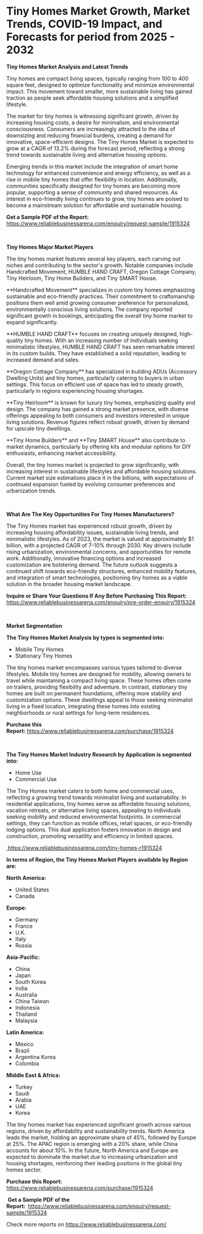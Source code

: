 <p><h1>Tiny Homes Market Growth, Market Trends, COVID-19 Impact, and Forecasts for period from 2025 - 2032</h1></p><p><strong>Tiny Homes Market Analysis and Latest Trends</strong></p>
<p><p>Tiny homes are compact living spaces, typically ranging from 100 to 400 square feet, designed to optimize functionality and minimize environmental impact. This movement toward smaller, more sustainable living has gained traction as people seek affordable housing solutions and a simplified lifestyle.</p><p>The market for tiny homes is witnessing significant growth, driven by increasing housing costs, a desire for minimalism, and environmental consciousness. Consumers are increasingly attracted to the idea of downsizing and reducing financial burdens, creating a demand for innovative, space-efficient designs. The Tiny Homes Market is expected to grow at a CAGR of 13.2% during the forecast period, reflecting a strong trend towards sustainable living and alternative housing options.</p><p>Emerging trends in this market include the integration of smart home technology for enhanced convenience and energy efficiency, as well as a rise in mobile tiny homes that offer flexibility in location. Additionally, communities specifically designed for tiny homes are becoming more popular, supporting a sense of community and shared resources. As interest in eco-friendly living continues to grow, tiny homes are poised to become a mainstream solution for affordable and sustainable housing.</p></p>
<p><strong>Get a Sample PDF of the Report:&nbsp;</strong> <a href="https://www.reliablebusinessarena.com/enquiry/request-sample/1915324?utm_campaign=2258&utm_medium=2&utm_source=Github&utm_content=ia&utm_term=20022025&utm_id=tiny-homes">https://www.reliablebusinessarena.com/enquiry/request-sample/1915324</a></p>
<p>&nbsp;</p>
<p><strong>Tiny Homes Major Market Players</strong></p>
<p><p>The tiny homes market features several key players, each carving out niches and contributing to the sector's growth. Notable companies include Handcrafted Movement, HUMBLE HAND CRAFT, Oregon Cottage Company, Tiny Heirloom, Tiny Home Builders, and Tiny SMART House.</p><p>**Handcrafted Movement** specializes in custom tiny homes emphasizing sustainable and eco-friendly practices. Their commitment to craftsmanship positions them well amid growing consumer preference for personalized, environmentally conscious living solutions. The company reported significant growth in bookings, anticipating the overall tiny home market to expand significantly.</p><p>**HUMBLE HAND CRAFT** focuses on creating uniquely designed, high-quality tiny homes. With an increasing number of individuals seeking minimalistic lifestyles, HUMBLE HAND CRAFT has seen remarkable interest in its custom builds. They have established a solid reputation, leading to increased demand and sales.</p><p>**Oregon Cottage Company** has specialized in building ADUs (Accessory Dwelling Units) and tiny homes, particularly catering to buyers in urban settings. This focus on efficient use of space has led to steady growth, particularly in regions experiencing housing shortages.</p><p>**Tiny Heirloom** is known for luxury tiny homes, emphasizing quality and design. The company has gained a strong market presence, with diverse offerings appealing to both consumers and investors interested in unique living solutions. Revenue figures reflect robust growth, driven by demand for upscale tiny dwellings.</p><p>**Tiny Home Builders** and **Tiny SMART House** also contribute to market dynamics, particularly by offering kits and modular options for DIY enthusiasts, enhancing market accessibility.</p><p>Overall, the tiny homes market is projected to grow significantly, with increasing interest in sustainable lifestyles and affordable housing solutions. Current market size estimations place it in the billions, with expectations of continued expansion fueled by evolving consumer preferences and urbanization trends.</p></p>
<p>&nbsp;</p>
<p><strong>What Are The Key Opportunities For Tiny Homes Manufacturers?</strong></p>
<p><p>The Tiny Homes market has experienced robust growth, driven by increasing housing affordability issues, sustainable living trends, and minimalistic lifestyles. As of 2023, the market is valued at approximately $1 billion, with a projected CAGR of 7-10% through 2030. Key drivers include rising urbanization, environmental concerns, and opportunities for remote work. Additionally, innovative financing options and increased customization are bolstering demand. The future outlook suggests a continued shift towards eco-friendly structures, enhanced mobility features, and integration of smart technologies, positioning tiny homes as a viable solution in the broader housing market landscape.</p></p>
<p><strong>Inquire or Share Your Questions If Any Before Purchasing This Report:</strong> <a href="https://www.reliablebusinessarena.com/enquiry/pre-order-enquiry/1915324?utm_campaign=2258&utm_medium=2&utm_source=Github&utm_content=ia&utm_term=20022025&utm_id=tiny-homes">https://www.reliablebusinessarena.com/enquiry/pre-order-enquiry/1915324</a></p>
<p>&nbsp;</p>
<p><strong>Market Segmentation</strong></p>
<p><strong>The Tiny Homes Market Analysis by types is segmented into:</strong></p>
<p><ul><li>Mobile Tiny Homes</li><li>Stationary Tiny Homes</li></ul></p>
<p><p>The tiny homes market encompasses various types tailored to diverse lifestyles. Mobile tiny homes are designed for mobility, allowing owners to travel while maintaining a compact living space. These homes often come on trailers, providing flexibility and adventure. In contrast, stationary tiny homes are built on permanent foundations, offering more stability and customization options. These dwellings appeal to those seeking minimalist living in a fixed location, integrating these homes into existing neighborhoods or rural settings for long-term residences.</p></p>
<p><strong>Purchase this Report:&nbsp;</strong><a href="https://www.reliablebusinessarena.com/purchase/1915324?utm_campaign=2258&utm_medium=2&utm_source=Github&utm_content=ia&utm_term=20022025&utm_id=tiny-homes">https://www.reliablebusinessarena.com/purchase/1915324</a></p>
<p>&nbsp;</p>
<p><strong>The Tiny Homes Market Industry Research by Application is segmented into:</strong></p>
<p><ul><li>Home Use</li><li>Commercial Use</li></ul></p>
<p><p>The Tiny Homes market caters to both home and commercial uses, reflecting a growing trend towards minimalist living and sustainability. In residential applications, tiny homes serve as affordable housing solutions, vacation retreats, or alternative living spaces, appealing to individuals seeking mobility and reduced environmental footprints. In commercial settings, they can function as mobile offices, retail spaces, or eco-friendly lodging options. This dual application fosters innovation in design and construction, promoting versatility and efficiency in limited spaces.</p></p>
<p><a href="https://www.reliablebusinessarena.com/tiny-homes-r1915324?utm_campaign=2258&utm_medium=2&utm_source=Github&utm_content=ia&utm_term=20022025&utm_id=tiny-homes">&nbsp;https://www.reliablebusinessarena.com/tiny-homes-r1915324</a></p>
<p><strong>In terms of Region, the Tiny Homes Market Players available by Region are:</strong></p>
<p>
    <p> <strong> North America: </strong>
        <ul>
            <li>United States</li>
            <li>Canada</li>
        </ul>
        </p> 
    <p> <strong> Europe: </strong>
        <ul>
            <li>Germany</li>
            <li>France</li>
            <li>U.K.</li>
            <li>Italy</li>
            <li>Russia</li>
        </ul>
        </p> 
    <p> <strong> Asia-Pacific: </strong>
        <ul>
            <li>China</li>
            <li>Japan</li>
            <li>South Korea</li>
            <li>India</li>
            <li>Australia</li>
            <li>China Taiwan</li>
            <li>Indonesia</li>
            <li>Thailand</li>
            <li>Malaysia</li>
        </ul>
        </p> 
    <p> <strong> Latin America: </strong>
        <ul>
            <li>Mexico</li>
            <li>Brazil</li>
            <li>Argentina Korea</li>
            <li>Colombia</li>
        </ul>
        </p> 
    <p> <strong> Middle East & Africa: </strong>
        <ul>
            <li>Turkey</li>
            <li>Saudi</li>
            <li>Arabia</li>
            <li>UAE</li>
            <li>Korea</li>
        </ul>
    </p>
    </p>
<p><p>The tiny homes market has experienced significant growth across various regions, driven by affordability and sustainability trends. North America leads the market, holding an approximate share of 45%, followed by Europe at 25%. The APAC region is emerging with a 20% share, while China accounts for about 10%. In the future, North America and Europe are expected to dominate the market due to increasing urbanization and housing shortages, reinforcing their leading positions in the global tiny homes sector.</p></p>
<p><strong>Purchase this Report: </strong><a href="https://www.reliablebusinessarena.com/purchase/1915324?utm_campaign=2258&utm_medium=2&utm_source=Github&utm_content=ia&utm_term=20022025&utm_id=tiny-homes">https://www.reliablebusinessarena.com/purchase/1915324</a></p>
<p>&nbsp;<strong>Get a Sample PDF of the Report:&nbsp;&nbsp;</strong><a href="https://www.reliablebusinessarena.com/enquiry/request-sample/1915324?utm_campaign=2258&utm_medium=2&utm_source=Github&utm_content=ia&utm_term=20022025&utm_id=tiny-homes">https://www.reliablebusinessarena.com/enquiry/request-sample/1915324</a></p>
<p><strong></strong></p>
<p>Check more reports on <a href="https://www.reliablebusinessarena.com/?utm_campaign=2258&utm_medium=2&utm_source=Github&utm_content=ia&utm_term=20022025&utm_id=tiny-homes">https://www.reliablebusinessarena.com/</a></p>